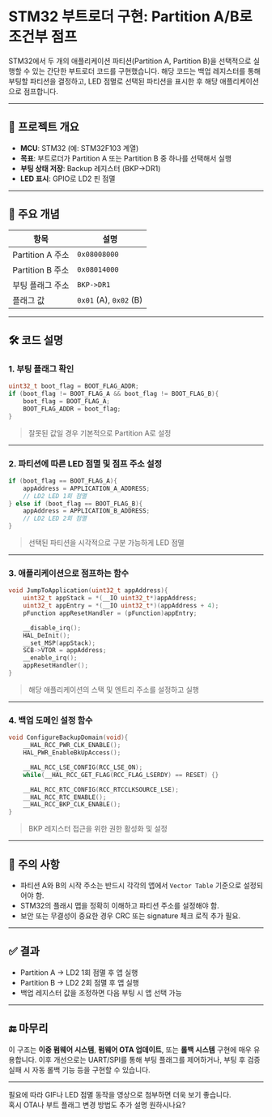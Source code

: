 

# STM32 부트로더 구현: Partition A/B로 조건부 점프

STM32에서 두 개의 애플리케이션 파티션(Partition A, Partition B)을 선택적으로 실행할 수 있는 간단한 부트로더 코드를 구현했습니다. 해당 코드는 백업 레지스터를 통해 부팅할 파티션을 결정하고, LED 점멸로 선택된 파티션을 표시한 후 해당 애플리케이션으로 점프합니다.

---

## 📁 프로젝트 개요

- **MCU**: STM32 (예: STM32F103 계열)
- **목표**: 부트로더가 Partition A 또는 Partition B 중 하나를 선택해서 실행
- **부팅 상태 저장**: Backup 레지스터 (BKP->DR1)
- **LED 표시**: GPIO로 LD2 핀 점멸

---

## 🧠 주요 개념

| 항목 | 설명 |
|------|------|
| Partition A 주소 | `0x08008000` |
| Partition B 주소 | `0x08014000` |
| 부팅 플래그 주소 | `BKP->DR1` |
| 플래그 값 | `0x01` (A), `0x02` (B) |

---

## 🛠 코드 설명

### 1. 부팅 플래그 확인

```c
uint32_t boot_flag = BOOT_FLAG_ADDR;
if (boot_flag != BOOT_FLAG_A && boot_flag != BOOT_FLAG_B){
    boot_flag = BOOT_FLAG_A;
    BOOT_FLAG_ADDR = boot_flag;
}
```

> 잘못된 값일 경우 기본적으로 Partition A로 설정

---

### 2. 파티션에 따른 LED 점멸 및 점프 주소 설정

```c
if (boot_flag == BOOT_FLAG_A){
    appAddress = APPLICATION_A_ADDRESS;
    // LD2 LED 1회 점멸
} else if (boot_flag == BOOT_FLAG_B){
    appAddress = APPLICATION_B_ADDRESS;
    // LD2 LED 2회 점멸
}
```

> 선택된 파티션을 시각적으로 구분 가능하게 LED 점멸

---

### 3. 애플리케이션으로 점프하는 함수

```c
void JumpToApplication(uint32_t appAddress){
    uint32_t appStack = *(__IO uint32_t*)appAddress;
    uint32_t appEntry = *(__IO uint32_t*)(appAddress + 4);
    pFunction appResetHandler = (pFunction)appEntry;

    __disable_irq();
    HAL_DeInit();
    __set_MSP(appStack);
    SCB->VTOR = appAddress;
    __enable_irq();
    appResetHandler();
}
```

> 해당 애플리케이션의 스택 및 엔트리 주소를 설정하고 실행

---

### 4. 백업 도메인 설정 함수

```c
void ConfigureBackupDomain(void){
    __HAL_RCC_PWR_CLK_ENABLE();
    HAL_PWR_EnableBkUpAccess();

    __HAL_RCC_LSE_CONFIG(RCC_LSE_ON);
    while(__HAL_RCC_GET_FLAG(RCC_FLAG_LSERDY) == RESET) {}

    __HAL_RCC_RTC_CONFIG(RCC_RTCCLKSOURCE_LSE);
    __HAL_RCC_RTC_ENABLE();
    __HAL_RCC_BKP_CLK_ENABLE();
}
```

> BKP 레지스터 접근을 위한 권한 활성화 및 설정

---

## 📝 주의 사항

- 파티션 A와 B의 시작 주소는 반드시 각각의 앱에서 `Vector Table` 기준으로 설정되어야 함.
- STM32의 플래시 맵을 정확히 이해하고 파티션 주소를 설정해야 함.
- 보안 또는 무결성이 중요한 경우 CRC 또는 signature 체크 로직 추가 필요.

---

## ✅ 결과

- Partition A → LD2 1회 점멸 후 앱 실행  
- Partition B → LD2 2회 점멸 후 앱 실행  
- 백업 레지스터 값을 조정하면 다음 부팅 시 앱 선택 가능

---

## 🔚 마무리

이 구조는 **이중 펌웨어 시스템**, **펌웨어 OTA 업데이트**, 또는 **롤백 시스템** 구현에 매우 유용합니다. 이후 개선으로는 UART/SPI를 통해 부팅 플래그를 제어하거나, 부팅 후 검증 실패 시 자동 롤백 기능 등을 구현할 수 있습니다.

--- 

필요에 따라 GIF나 LED 점멸 동작을 영상으로 첨부하면 더욱 보기 좋습니다.  
혹시 OTA나 부트 플래그 변경 방법도 추가 설명 원하시나요?
